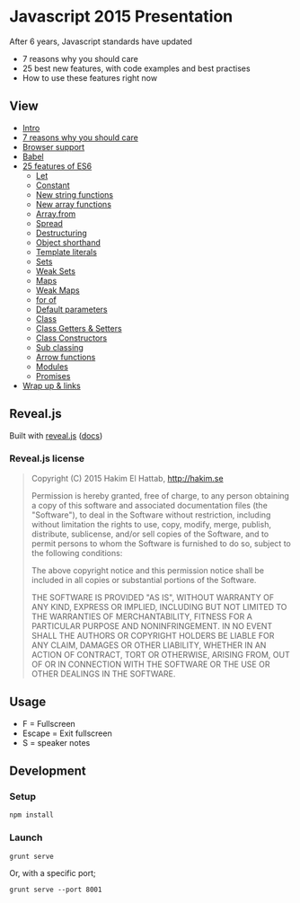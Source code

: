 Javascript 2015 Presentation
============================

After 6 years, Javascript standards have updated

- 7 reasons why you should care
- 25 best new features, with code examples and best practises
- How to use these features right now

View
----

- [Intro](http://turnbullm.github.io/js-2015-preso/)
- [7 reasons why you should care](http://turnbullm.github.io/js-2015-preso/#/preso-why)
- [Browser support](http://turnbullm.github.io/js-2015-preso/#/browser-support-intro)
- [Babel](http://turnbullm.github.io/js-2015-preso/#/babel)
- [25 features of ES6](http://turnbullm.github.io/js-2015-preso/#/es6-intro)
    - [Let](http://turnbullm.github.io/js-2015-preso/#/let-intro)
    - [Constant](http://turnbullm.github.io/js-2015-preso/#/constants)
    - [New string functions](http://turnbullm.github.io/js-2015-preso/#/string-features)
    - [New array functions](http://turnbullm.github.io/js-2015-preso/#/array-features)
    - [Array.from](http://turnbullm.github.io/js-2015-preso/#/array-from)
    - [Spread](http://turnbullm.github.io/js-2015-preso/#/array-spread-es5)
    - [Destructuring](http://turnbullm.github.io/js-2015-preso/#/destructuring)
    - [Object shorthand](http://turnbullm.github.io/js-2015-preso/#/object-shorthand)
    - [Template literals](http://turnbullm.github.io/js-2015-preso/#/template-literals)
    - [Sets](http://turnbullm.github.io/js-2015-preso/#/sets-challenge)
    - [Weak Sets](http://turnbullm.github.io/js-2015-preso/#/weak-sets-challenge)
    - [Maps](http://turnbullm.github.io/js-2015-preso/#/maps)
    - [Weak Maps](http://turnbullm.github.io/js-2015-preso/#/weak-maps)
    - [for of](http://turnbullm.github.io/js-2015-preso/#/iterators)
    - [Default parameters](http://turnbullm.github.io/js-2015-preso/#/default-parameters)
    - [Class](http://turnbullm.github.io/js-2015-preso/#/class-intro)
    - [Class Getters & Setters](http://turnbullm.github.io/js-2015-preso/#/class-getter-setter)
    - [Class Constructors](http://turnbullm.github.io/js-2015-preso/#/class-constructor)
    - [Sub classing](http://turnbullm.github.io/js-2015-preso/#/class-extends)
    - [Arrow functions](http://turnbullm.github.io/js-2015-preso/#/arrow-functions)
    - [Modules](http://turnbullm.github.io/js-2015-preso/#/modules)
    - [Promises](http://turnbullm.github.io/js-2015-preso/#/promises-es5-intro)
- [Wrap up & links](http://turnbullm.github.io/js-2015-preso/#/done)

Reveal.js
---------

Built with [reveal.js](https://github.com/hakimel/reveal.js/) ([docs](docs/reveal-js.md))

### Reveal.js license

> Copyright (C) 2015 Hakim El Hattab, http://hakim.se
> 
> Permission is hereby granted, free of charge, to any person obtaining a copy
> of this software and associated documentation files (the "Software"), to deal
> in the Software without restriction, including without limitation the rights
> to use, copy, modify, merge, publish, distribute, sublicense, and/or sell
> copies of the Software, and to permit persons to whom the Software is
> furnished to do so, subject to the following conditions:
> 
> The above copyright notice and this permission notice shall be included in
> all copies or substantial portions of the Software.
> 
> THE SOFTWARE IS PROVIDED "AS IS", WITHOUT WARRANTY OF ANY KIND, EXPRESS OR
> IMPLIED, INCLUDING BUT NOT LIMITED TO THE WARRANTIES OF MERCHANTABILITY,
> FITNESS FOR A PARTICULAR PURPOSE AND NONINFRINGEMENT. IN NO EVENT SHALL THE
> AUTHORS OR COPYRIGHT HOLDERS BE LIABLE FOR ANY CLAIM, DAMAGES OR OTHER
> LIABILITY, WHETHER IN AN ACTION OF CONTRACT, TORT OR OTHERWISE, ARISING FROM,
> OUT OF OR IN CONNECTION WITH THE SOFTWARE OR THE USE OR OTHER DEALINGS IN
> THE SOFTWARE.

Usage
-----

- F = Fullscreen
- Escape = Exit fullscreen
- S = speaker notes


Development
-----------

### Setup

```
npm install
```

### Launch

```
grunt serve
```

Or, with a specific port; 

```
grunt serve --port 8001
```
